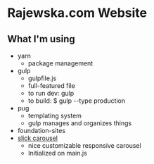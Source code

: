 # Rajewska.com Website

## What I'm using

* yarn
	* package management
* gulp
	* gulpfile.js
	* full-featured file
	* to run dev: gulp
	* to build: $ gulp --type production
* pug
	* templating system
	* gulp manages and organizes things
* foundation-sites
* [slick carousel](https://github.com/kenwheeler/slick/)
	* nice customizable responsive carousel
	* Initialized on main.js
